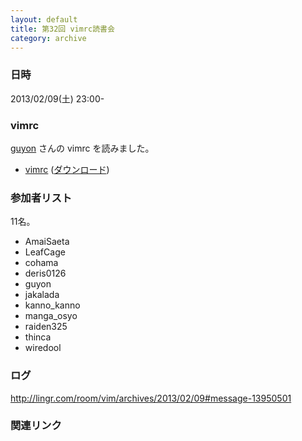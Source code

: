```yaml
---
layout: default
title: 第32回 vimrc読書会
category: archive
---
```


### 日時
2013/02/09(土) 23:00-

### vimrc
[guyon](https://github.com/guyon) さんの vimrc を読みました。

- [vimrc](https://github.com/guyon/configs/blob/d595529409e33e7a3523a65f355eeee6e5741d0c/.vimrc) ([ダウンロード](https://raw.github.com/guyon/configs/d595529409e33e7a3523a65f355eeee6e5741d0c/.vimrc))

### 参加者リスト

11名。

- AmaiSaeta
- LeafCage
- cohama
- deris0126
- guyon
- jakalada
- kanno_kanno
- manga_osyo
- raiden325
- thinca
- wiredool


### ログ
<http://lingr.com/room/vim/archives/2013/02/09#message-13950501>

### 関連リンク

